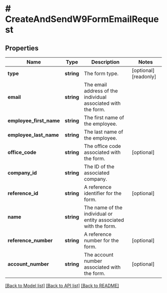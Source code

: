# # CreateAndSendW9FormEmailRequest

## Properties

Name | Type | Description | Notes
------------ | ------------- | ------------- | -------------
**type** | **string** | The form type. | [optional] [readonly]
**email** | **string** | The email address of the individual associated with the form. |
**employee_first_name** | **string** | The first name of the employee. |
**employee_last_name** | **string** | The last name of the employee. |
**office_code** | **string** | The office code associated with the form. | [optional]
**company_id** | **string** | The ID of the associated company. |
**reference_id** | **string** | A reference identifier for the form. | [optional]
**name** | **string** | The name of the individual or entity associated with the form. |
**reference_number** | **string** | A reference number for the form. | [optional]
**account_number** | **string** | The account number associated with the form. | [optional]

[[Back to Model list]](../../../README.md#models) [[Back to API list]](../../../README.md#endpoints) [[Back to README]](../../../README.md)
